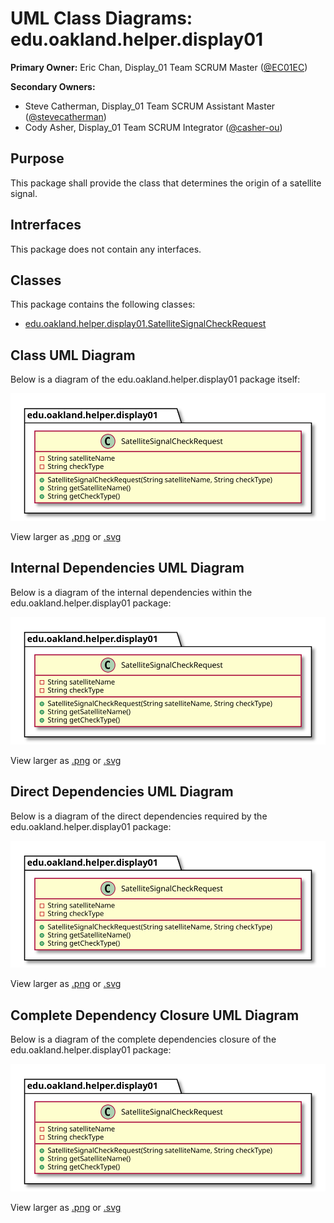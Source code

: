 # UML Class Diagrams: edu.oakland.helper.display01

**Primary Owner:** Eric Chan, Display_01 Team SCRUM Master ([@EC01EC](https://github.com/EC01EC/))

**Secondary Owners:**

- Steve Catherman, Display_01 Team SCRUM Assistant Master ([@stevecatherman](https://github.com/stevecatherman/))
- Cody Asher, Display_01 Team SCRUM Integrator ([@casher-ou](https://github.com/casher-ou/))

## Purpose

This package shall provide the class that determines the origin of a satellite signal.

## Intrerfaces

This package does not contain any interfaces.

## Classes

This package contains the following classes:

- [edu.oakland.helper.display01.SatelliteSignalCheckRequest](SatelliteSignalCheckRequest)

## Class UML Diagram

Below is a diagram of the edu.oakland.helper.display01 package itself:

![edu.oakland.helper.display01](./Display01HelperPackage.svg)

View larger as [.png](./Display01HelperPackage.png) or [.svg](./Display01HelperPackage.svg)

## Internal Dependencies UML Diagram

Below is a diagram of the internal dependencies within the edu.oakland.helper.display01 package:

![edu.oakland.helper.display01 Internal Dependencies](./Display01HelperPackage_InternalDependencies.svg)

View larger as [.png](./Display01HelperPackage_InternalDependencies.png) or [.svg](./Display01HelperPackage_InternalDependencies.svg)

## Direct Dependencies UML Diagram

Below is a diagram of the direct dependencies required by the edu.oakland.helper.display01 package:

![edu.oakland.helper.display01 Direct Dependencies](./Display01HelperPackage_DirectDependencies.svg)

View larger as [.png](./Display01HelperPackage_DirectDependencies.png) or [.svg](./Display01HelperPackage_DirectDependencies.svg)

## Complete Dependency Closure UML Diagram

Below is a diagram of the complete dependencies closure of the edu.oakland.helper.display01 package:

![edu.oakland.helper.display01 Dependency Closure](./Display01HelperPackage_Closure.svg)

View larger as [.png](./Display01HelperPackage_Closure.png) or [.svg](./Display01HelperPackage_Closure.svg)
